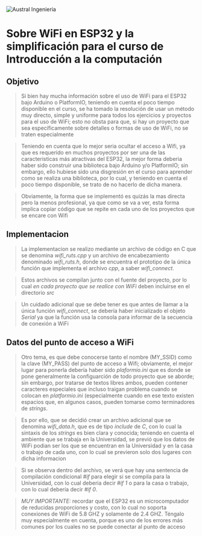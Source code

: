 


![Austral Ingenieria](https://encrypted-tbn0.gstatic.com/images?q=tbn%3AANd9GcQooGo7vQn4t9-6Bt46qZF-UY4_QFpYOeh7kVWzwpr_lbLr5wka)

<!--
    Ésta es la forma de poner comentarios en MarkDown
-->

# Sobre WiFi en ESP32 y la simplificación para el curso de Introducción a la computación

## Objetivo

>    Si bien hay mucha información sobre el uso de WiFi para el ESP32 bajo Arduino o PlatformIO, teniendo en cuenta el poco tiempo disponible en el curso, se ha tomado la resolución de usar un método muy directo, simple y uniforme para todos los ejercicios y proyectos para el uso de WiFi; esto no obsta para que, si hay un proyecto que sea específicamente sobre detalles o formas de uso de WiFi, no se traten especialmente

>    Teniendo en cuenta que lo mejor seria ocultar el acceso a Wifi, ya que es requerido en muchos proyectos por ser una de las caracteristicas más atractivas del ESP32, la mejor forma deberia haber sido construir una biblioteca bajo Arduino y/o PlatformIO; sin embargo, ello hubiese sido una disgresión en el curso para aprender como se realiza una biblioteca, por lo cual, y teniendo en cuenta el poco tiempo disponible, se trato de no hacerlo de dicha manera.

>    Obviamente, la forma que se implementó es quizás la mas directa pero la menos profesional, ya que como se va a ver, esta forma implica copiar código que se repite en cada uno de los proyectos que se encare con Wifi

## Implementacion

  >  La implementacion se realizo mediante un archivo de código en C que se denomina _wifi_ruts.cpp_ y un archivo de encabezamiento denominado _wifi_ruts.h_, donde se encuentra el prototipo de la única función que implementa el archivo _cpp_, a saber _wifi_connect_.

>    Estos archivos se compilan junto con el fuente del proyecto, por lo cual _en cada proyecto que se realice con WiFi_ deben incluirse en el directorio _src_

>    Un cuidado adicional que se debe tener es que antes de llamar a la única función _wifi_connect_, se debería haber inicializado el objeto _Serial_ ya que la función usa la consola para informar de la secuencia de conexión a WiFi

## Datos del punto de acceso a WiFi

>    Otro tema, es que debe conocerse tanto el nombre (MY_SSID) como la clave (MY_PASS) del punto de acceso a Wifi; obviamente, el mejor lugar para ponerla debería haber sido _plaformio.ini_ que es donde se pone generalmente la configuarción de todo proyecto que se aborde; sin embargo, por tratarse de textos libres ambos, pueden contener caracteres especiales que incluso traigan problema cuando se colocan en _platformio.ini_ (especialmente cuando en ese texto existen espacios que, en algunos casos, pueden tomarse como terminadores de _strings_.

>    Es por ello, que se decidió crear un archivo adicional que se denomina _wifi_data.h_, que es de tipo _include_ de _C_, con lo cual la sintaxis de los _strings_ es bien clara y conocida; teniendo en cuenta el ambiente que se trabaja en la Universidad, se previó que los datos de WiFi podian ser los que se encuentran en la Universidad y en la casa o trabajo de cada uno, con lo cual se previeron solo dos lugares con dicha informacion

>    Si se observa dentro del archivo, se verá que hay una sentencia de compilación condicional _#if_ para elegir si se compila para la Universidad, con lo cual deberia decir _#if 1_ o para la casa o trabajo, con lo cual debería decir _#if 0_.

>    *MUY IMPORTANTE:* recordar que el ESP32 es un microcomputador de reducidas proporciones y costo, con lo cual no soporta conexiones de WiFi de 5.8 GHZ y solamente de 2.4 GHZ. Téngalo muy especialmente en cuenta, porque es uno de los errores más comunes por los cuales no se puede conectar al punto de acceso